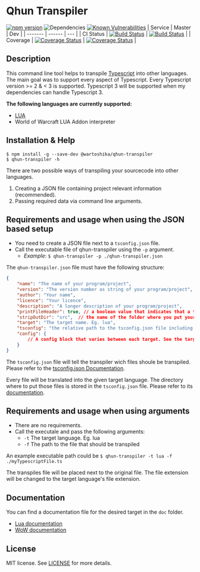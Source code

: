 # Qhun Transpiler

[![npm version](https://badge.fury.io/js/%40wartoshika%2Fqhun-transpiler.svg)](https://www.npmjs.com/package/@wartoshika/qhun-transpiler)
![Dependencies](https://david-dm.org/wartoshika/qhun-transpiler.svg)
[![Known Vulnerabilities](https://snyk.io/test/npm/@wartoshika/qhun-transpiler/badge.svg)](https://snyk.io/test/npm/@wartoshika/qhun-transpiler)
| Service | Master | Dev |
| ------- | ------ | --- |
| CI Status | [![Build Status](https://travis-ci.org/wartoshika/qhun-transpiler.svg?branch=master)](https://travis-ci.org/wartoshika/qhun-transpiler) | [![Build Status](https://travis-ci.org/wartoshika/qhun-transpiler.svg?branch=dev)](https://travis-ci.org/wartoshika/qhun-transpiler) |
| Coverage | [![Coverage Status](https://coveralls.io/repos/github/wartoshika/qhun-transpiler/badge.svg?branch=master)](https://coveralls.io/github/wartoshika/qhun-transpiler?branch=master) | [![Coverage Status](https://coveralls.io/repos/github/wartoshika/qhun-transpiler/badge.svg?branch=dev)](https://coveralls.io/github/wartoshika/qhun-transpiler?branch=dev) |


## **Description**

This command line tool helps to transpile [Typescript](https://github.com/Microsoft/TypeScript) into other languages. The main goal was to support every aspect of Typescript. Every Typescript version >= 2 & < 3 is supported. Typescript 3 will be supported when my dependencies can handle Typescript 3.

**The following languages are currently supported:**
- [LUA](https://www.lua.org/)
- World of Warcraft LUA Addon interpreter

## **Installation & Help**

```console
$ npm install -g --save-dev @wartoshika/qhun-transpiler
$ qhun-transpiler -h
```

There are two possible ways of transpiling your sourcecode into other languages.
1. Creating a JSON file containing project relevant information (recommended).
2. Passing required data via command line arguments.

## **Requirements and usage when using the JSON based setup**

- You need to create a JSON file next to a `tsconfig.json` file.
- Call the executable file of qhun-transpiler using the `-p` argument.
    - *Example*: `$ qhun-transpiler -p ./qhun-transpiler.json`

The `qhun-transpiler.json` file must have the following structure:

```json
{
    "name": "The name of your program/project",
    "version": "The version number as string of your program/project",
    "author": "Your name",
    "licence": "Your licence",
    "description": "A longer description of your program/project",
    "printFileHeader": true, // a boolean value that indicates that a text will be added to each file.
    "stripOutDir": "src",  // the name of the folder where you put your sourcecode in. Eg. src. Leave this empty if your code is not stored in one source folder
    "target": "The target name. Eg. lua",
    "tsconfig": "the relative path to the tsconfig.json file including its name",
    "config": {
        // A config block that varies between each target. See the target documentation for details
    }
}
```

The `tsconfig.json` file will tell the transpiler wich files shoule be transpiled. Please refer to the [tsconfig.json Documentation](https://www.typescriptlang.org/docs/handbook/tsconfig-json.html).

Every file will be translated into the given target language. The directory where to put those files is stored in the `tsconfig.json` file. Please refer to its [documentation](https://www.typescriptlang.org/docs/handbook/tsconfig-json.html).

## **Requirements and usage when using arguments**

- There are no requirements.
- Call the executale and pass the following arguments:
    - `-t` The target language. Eg. lua
    - `-f` The path to the file that should be transpiled

An example executable path could be `$ qhun-transpiler -t lua -f ./myTypescriptFile.ts`

The transpiles file will be placed next to the original file. The file extension will be changed to the target language's file extension.

## **Documentation**

You can find a documentation file for the desired target in the `doc` folder.
  
- [Lua documentation](./doc/lua.md)
- [WoW documentation](./doc/wow.md)

## **License**

MIT license. See [LICENSE](./LICENSE) for more details.
